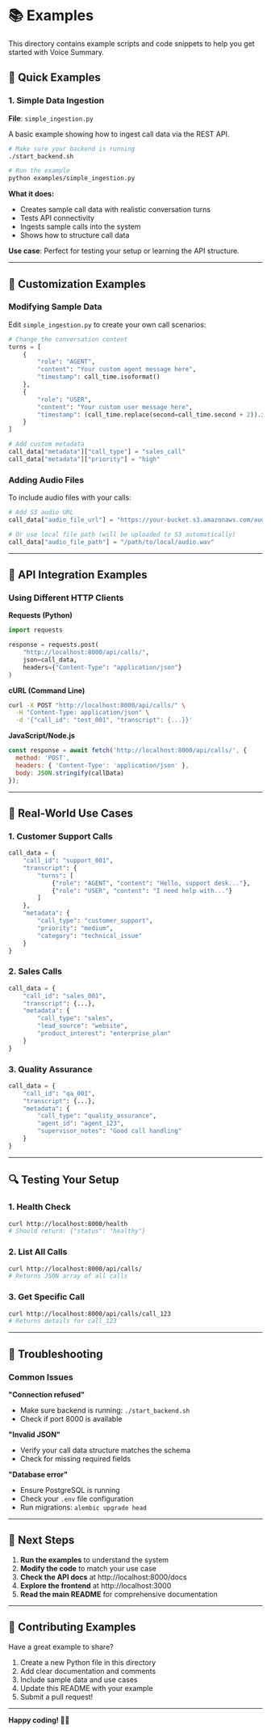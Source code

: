 # 📚 Examples

This directory contains example scripts and code snippets to help you get started with Voice Summary.

## 🚀 Quick Examples

### 1. Simple Data Ingestion
**File**: `simple_ingestion.py`

A basic example showing how to ingest call data via the REST API.

```bash
# Make sure your backend is running
./start_backend.sh

# Run the example
python examples/simple_ingestion.py
```

**What it does:**
- Creates sample call data with realistic conversation turns
- Tests API connectivity
- Ingests sample calls into the system
- Shows how to structure call data

**Use case**: Perfect for testing your setup or learning the API structure.

---

## 🔧 Customization Examples

### Modifying Sample Data

Edit `simple_ingestion.py` to create your own call scenarios:

```python
# Change the conversation content
turns = [
    {
        "role": "AGENT",
        "content": "Your custom agent message here",
        "timestamp": call_time.isoformat()
    },
    {
        "role": "USER", 
        "content": "Your custom user message here",
        "timestamp": (call_time.replace(second=call_time.second + 2)).isoformat()
    }
]

# Add custom metadata
call_data["metadata"]["call_type"] = "sales_call"
call_data["metadata"]["priority"] = "high"
```

### Adding Audio Files

To include audio files with your calls:

```python
# Add S3 audio URL
call_data["audio_file_url"] = "https://your-bucket.s3.amazonaws.com/audio/call_123.mp3"

# Or use local file path (will be uploaded to S3 automatically)
call_data["audio_file_path"] = "/path/to/local/audio.wav"
```

---

## 📡 API Integration Examples

### Using Different HTTP Clients

**Requests (Python)**
```python
import requests

response = requests.post(
    "http://localhost:8000/api/calls/",
    json=call_data,
    headers={"Content-Type": "application/json"}
)
```

**cURL (Command Line)**
```bash
curl -X POST "http://localhost:8000/api/calls/" \
  -H "Content-Type: application/json" \
  -d '{"call_id": "test_001", "transcript": {...}}'
```

**JavaScript/Node.js**
```javascript
const response = await fetch('http://localhost:8000/api/calls/', {
  method: 'POST',
  headers: { 'Content-Type': 'application/json' },
  body: JSON.stringify(callData)
});
```

---

## 🎯 Real-World Use Cases

### 1. Customer Support Calls
```python
call_data = {
    "call_id": "support_001",
    "transcript": {
        "turns": [
            {"role": "AGENT", "content": "Hello, support desk..."},
            {"role": "USER", "content": "I need help with..."}
        ]
    },
    "metadata": {
        "call_type": "customer_support",
        "priority": "medium",
        "category": "technical_issue"
    }
}
```

### 2. Sales Calls
```python
call_data = {
    "call_id": "sales_001", 
    "transcript": {...},
    "metadata": {
        "call_type": "sales",
        "lead_source": "website",
        "product_interest": "enterprise_plan"
    }
}
```

### 3. Quality Assurance
```python
call_data = {
    "call_id": "qa_001",
    "transcript": {...},
    "metadata": {
        "call_type": "quality_assurance",
        "agent_id": "agent_123",
        "supervisor_notes": "Good call handling"
    }
}
```

---

## 🔍 Testing Your Setup

### 1. Health Check
```bash
curl http://localhost:8000/health
# Should return: {"status": "healthy"}
```

### 2. List All Calls
```bash
curl http://localhost:8000/api/calls/
# Returns JSON array of all calls
```

### 3. Get Specific Call
```bash
curl http://localhost:8000/api/calls/call_123
# Returns details for call_123
```

---

## 🚨 Troubleshooting

### Common Issues

**"Connection refused"**
- Make sure backend is running: `./start_backend.sh`
- Check if port 8000 is available

**"Invalid JSON"**
- Verify your call data structure matches the schema
- Check for missing required fields

**"Database error"**
- Ensure PostgreSQL is running
- Check your `.env` file configuration
- Run migrations: `alembic upgrade head`

---

## 📖 Next Steps

1. **Run the examples** to understand the system
2. **Modify the code** to match your use case
3. **Check the API docs** at http://localhost:8000/docs
4. **Explore the frontend** at http://localhost:3000
5. **Read the main README** for comprehensive documentation

---

## 🤝 Contributing Examples

Have a great example to share? 

1. Create a new Python file in this directory
2. Add clear documentation and comments
3. Include sample data and use cases
4. Update this README with your example
5. Submit a pull request!

---

**Happy coding! 🎤✨**
